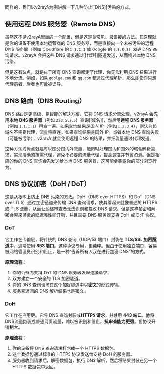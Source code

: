 同样的，我们以v2rayA为例讲解一下几种防止[[DNS]]污染的方式。

## 使用远程 DNS 服务器（Remote DNS）

虽然这不是v2rayA里面的一个配置，但是这是最常见、最直接的方法。其原理就是你的设备不使用本地运营商的 DNS 服务器，而是直接向一个未被污染的远程 DNS 服务器（例如 Cloudflare 的 `1.1.1.1` 或 Google 的 `8.8.8.8`）发送 DNS 查询请求。v2rayA 会把这些 DNS 请求通过[[代理]]隧道发送，从而绕过本地 DNS 污染。

但是这有缺点，就是由于所有 DNS 查询都走了代理，你无法利用 DNS 结果进行本地分流。例如，如果 `goolge.com` 和 `qq.com` 都通过代理解析，那么即使你只想代理前者，后者也可能被误导。

## DNS 路由（DNS Routing）

DNS 路由是更高级、更智能的解决方案，它将 DNS 请求分流处理。v2rayA 会先用**本地 DNS 服务器**（例如 `223.5.5.5`）查询[[域名]]，然后用**远程 DNS 服务器**（例如 `1.1.1.1`）再查一遍。如果查询结果是国内 IP（例如 `1.2.3.4`），则认为该域名不需要代理，流量将直连。如果查询结果是国外 IP，或者本地 DNS 查询失败（可能被污染），v2rayA 就会使用远程 DNS 的结果，并把流量通过代理发送。

这种方法的优点就是可以区分国内外流量，能同时处理国内和国外的域名解析需求，实现精确的按需代理，避免不必要的流量代理，提高速度并节省资源。但是相应的你的 DNS 查询会先发送给本地 DNS 服务器，这可能会暴露你的部分浏览行为。

## DNS 协议加密（DoH / DoT）

这是从根本上防止 DNS 污染的方法。DoH（DNS over HTTPS）和 DoT（DNS over TLS）通过加密通道来传输 DNS 查询请求，使其看起来就像普通的 HTTPS 或 TLS 流量，从而让网络审查者无法识别和篡改 DNS 请求。但是这样加密和解密会带来轻微的延迟和性能开销，并且需要 DNS 服务器支持 DoH 或 DoT 协议。

### DoT

它工作在传输层，将传统的 DNS 查询（UDP/53 端口）封装在 **TLS/SSL 加密隧道**中。通常使用 **853 端口**。这种协议专用，更纯粹。但由于使用独立端口，容易被网络管理员识别和阻止，是一种“告诉所有人我在进行加密 DNS”的方式。

**原理流程**：

1. 你的设备向支持 DoT 的 DNS 服务器发起连接请求。
2. 双方建立一个安全的 TLS 加密隧道。
3. 你的 DNS 查询请求在这个加密隧道中以**密文**的形式传输。
4. 服务器返回的 DNS 解析结果也是密文。

### DoH

它工作在应用层。它将 DNS 查询封装成**HTTPS 请求**，并使用 **443 端口**。他将DNS流量伪装成普通网页流量，难以被识别和阻止，**抗审查能力更强**。但协议开销稍大。

**原理流程**：

1. 你的设备将 DNS 查询请求打包成一个 HTTPS 数据包。
2. 这个数据包通过标准的 HTTPS 协议发送给支持 DoH 的服务器。
3. 服务器收到请求后，解密数据包，执行 DNS 解析，然后将结果封装在另一个 HTTPS 数据包中返回。
